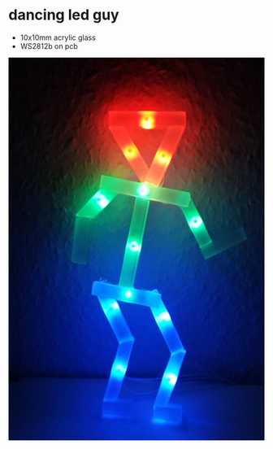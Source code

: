 # dancing led guy

* 10x10mm acrylic glass
* WS2812b on pcb


![led-guy1.jpg](https://raw.githubusercontent.com/hggh/dancing-led-guy/master/dancing-led-guy.png)
